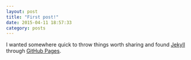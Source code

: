 ```yaml
---
layout: post
title: "First post!"
date: 2015-04-11 18:57:33
category: posts
---
```


I wanted somewhere quick to throw things worth sharing and found [Jekyll][jekyll] through [GitHub Pages][gp].

[jekyll]: http://jekyllrb.com
[gp]: https://pages.github.com/
